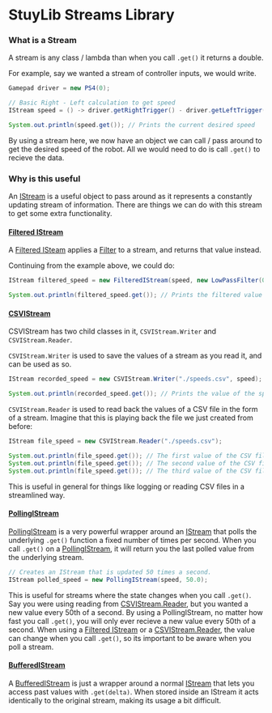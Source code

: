 # StuyLib Streams Library 

### What is a Stream

A stream is any class / lambda than when you call `.get()` it returns a double.

For example, say we wanted a stream of controller inputs, we would write.

```java
Gamepad driver = new PS4(0);

// Basic Right - Left calculation to get speed
IStream speed = () -> driver.getRightTrigger() - driver.getLeftTrigger();

System.out.println(speed.get()); // Prints the current desired speed
```

By using a stream here, we now have an object we can call / pass around to get the desired speed of the robot. All we would need to do is call `.get()` to recieve the data.

### Why is this useful

An [IStream](https://github.com/StuyPulse/StuyLib/blob/main/src/com/stuypulse/stuylib/streams/IStream.java) is a useful object to pass around as it represents a constantly updating stream of information. There are things we can do with this stream to get some extra functionality.

#### [Filtered IStream](https://github.com/StuyPulse/StuyLib/blob/main/src/com/stuypulse/stuylib/streams/FilteredIStream.java)

A [Filtered ISteam](https://github.com/StuyPulse/StuyLib/blob/main/src/com/stuypulse/stuylib/streams/FilteredIStream.java) applies a [Filter](https://github.com/StuyPulse/StuyLib/tree/main/src/com/stuypulse/stuylib/streams/filters) to a stream, and returns that value instead. 

Continuing from the example above, we could do:

```java
IStream filtered_speed = new FilteredIStream(speed, new LowPassFilter(0.5));

System.out.println(filtered_speed.get()); // Prints the filtered value of the stream
```

#### [CSVIStream](https://github.com/StuyPulse/StuyLib/blob/main/src/com/stuypulse/stuylib/streams/CSVIStream.java)

CSVIStream has two child classes in it, `CSVIStream.Writer` and `CSVIStream.Reader`.

`CSVIStream.Writer` is used to save the values of a stream as you read it, and can be used as so. 

```java
IStream recorded_speed = new CSVIStream.Writer("./speeds.csv", speed);

System.out.println(recorded_speed.get()); // Prints the value of the speed stream and writes the value to the CSV.
```

`CSVIStream.Reader` is used to read back the values of a CSV file in the form of a stream. Imagine that this is playing back the file we just created from before:

```java
IStream file_speed = new CSVIStream.Reader("./speeds.csv");

System.out.println(file_speed.get()); // The first value of the CSV file.
System.out.println(file_speed.get()); // The second value of the CSV file.
System.out.println(file_speed.get()); // The third value of the CSV file.
```

This is useful in general for things like logging or reading CSV files in a streamlined way.

#### [PollingIStream](https://github.com/StuyPulse/StuyLib/blob/main/src/com/stuypulse/stuylib/streams/PollingIStream.java)

[PollingIStream](https://github.com/StuyPulse/StuyLib/blob/main/src/com/stuypulse/stuylib/streams/PollingIStream.java) is a very powerful wrapper around an [IStream](https://github.com/StuyPulse/StuyLib/blob/main/src/com/stuypulse/stuylib/streams/IStream.java) that polls the underlying `.get()` function a fixed number of times per second. When you call `.get()` on a [PollingIStream](https://github.com/StuyPulse/StuyLib/blob/main/src/com/stuypulse/stuylib/streams/PollingIStream.java), it will return you the last polled value from the underlying stream.

```java
// Creates an IStream that is updated 50 times a second.
IStream polled_speed = new PollingIStream(speed, 50.0);
```

This is useful for streams where the state changes when you call `.get()`. Say you were using reading from [CSVIStream.Reader](https://github.com/StuyPulse/StuyLib/blob/main/src/com/stuypulse/stuylib/streams/CSVIStream.java), but you wanted a new value every 50th of a second. By using a PollingIStream, no matter how fast you call `.get()`, you will only ever recieve a new value every 50th of a second. When using a [Filtered IStream](https://github.com/StuyPulse/StuyLib/blob/main/src/com/stuypulse/stuylib/streams/FilteredIStream.java) or a [CSVIStream.Reader](https://github.com/StuyPulse/StuyLib/blob/main/src/com/stuypulse/stuylib/streams/CSVIStream.java), the value can change when you call `.get()`, so its important to be aware when you poll a stream.

#### [BufferedIStream](https://github.com/StuyPulse/StuyLib/blob/main/src/com/stuypulse/stuylib/streams/BufferedIStream.java)

A [BufferedIStream](https://github.com/StuyPulse/StuyLib/blob/main/src/com/stuypulse/stuylib/streams/BufferedIStream.java) is just a wrapper around a normal [IStream](https://github.com/StuyPulse/StuyLib/blob/main/src/com/stuypulse/stuylib/streams/IStream.java) that lets you access past values with `.get(delta)`. When stored inside an IStream it acts identically to the original stream, making its usage a bit difficult.
